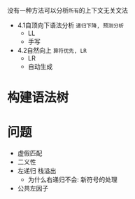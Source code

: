 没有一种方法可以分析``所有``的上下文无关文法
- 4.1自顶向下语法分析  ``递归下降, 预测分析``
  - LL
  - 手写
- 4.2自然向上 ``算符优先, LR``
  - LR
  - 自动生成    

# 构建语法树
# 问题
- 虚假匹配
- 二义性
- 左递归 栈溢出 
  - 为什么右递归不会: 新符号的处理
- 公共左因子
